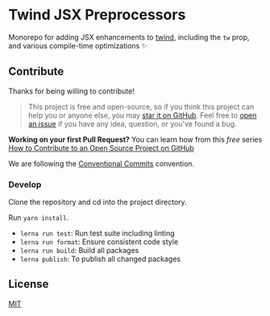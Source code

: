 # Twind JSX Preprocessors

Monorepo for adding JSX enhancements to [twind](https://twind.dev), including the `tw` prop, and various compile-time optimizations ✨

## Contribute

Thanks for being willing to contribute!

> This project is free and open-source, so if you think this project can help you or anyone else, you may [star it on GitHub](https://github.com/tw-in-js/twind-jsx-preprocessor). Feel free to [open an issue](https://github.com/tw-in-js/twind-jsx-preprocessor/issues) if you have any idea, question, or you've found a bug.

**Working on your first Pull Request?** You can learn how from this _free_ series [How to Contribute to an Open Source Project on GitHub](https://egghead.io/series/how-to-contribute-to-an-open-source-project-on-github)

We are following the [Conventional Commits](https://www.conventionalcommits.org) convention.

### Develop

Clone the repository and cd into the project directory.

Run `yarn install`.

- `lerna run test`: Run test suite including linting
- `lerna run format`: Ensure consistent code style
- `lerna run build`: Build all packages
- `lerna publish`: To publish all changed packages

## License

[MIT](https://github.com/tw-in-js/twind-jsx-preprocessor/blob/main/LICENSE)
